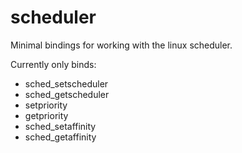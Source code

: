 scheduler
===

Minimal bindings for working with the linux scheduler.

Currently only binds:
- sched_setscheduler
- sched_getscheduler
- setpriority
- getpriority
- sched_setaffinity
- sched_getaffinity
